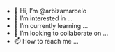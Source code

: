 - 👋 Hi, I’m @arbizamarcelo
- 👀 I’m interested in ...
- 🌱 I’m currently learning ...
- 💞️ I’m looking to collaborate on ...
- 📫 How to reach me ...

<!---
arbizamarcelo/arbizamarcelo is a ✨ special ✨ repository because its `README.md` (this file) appears on your GitHub profile.
You can click the Preview link to take a look at your changes.
--->
